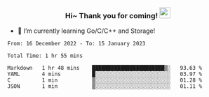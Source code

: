 <h3 align="center">
    Hi~ Thank you for coming!
    <img src="https://media.giphy.com/media/hvRJCLFzcasrR4ia7z/giphy.gif" width="25px">
</h3>

<!--
**pineapple-man/pineapple-man** is a ✨ _special_ ✨ repository because its `README.md` (this file) appears on your GitHub profile.

Here are some ideas to get you started:
- 🔭 I’m currently working on ...
- 🤔 I’m looking for help with ...
- 💬 Ask me about ...
- 📫 How to reach me: ...
- 😄 Pronouns: ...
- ⚡ Fun fact: 
- 👯 I’m looking to collaborate on kubernetes
-->
- 🌱 I’m currently learning Go/C/C++ and Storage!

<!--START_SECTION:waka-->

```text
From: 16 December 2022 - To: 15 January 2023

Total Time: 1 hr 55 mins

Markdown   1 hr 48 mins    ███████████████████████▒░   93.63 %
YAML       4 mins          █░░░░░░░░░░░░░░░░░░░░░░░░   03.97 %
C          1 min           ▒░░░░░░░░░░░░░░░░░░░░░░░░   01.28 %
JSON       1 min           ▒░░░░░░░░░░░░░░░░░░░░░░░░   01.11 %
```

<!--END_SECTION:waka-->
